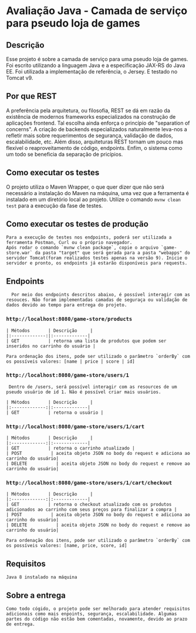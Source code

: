 # Avaliação Java - Camada de serviço para pseudo loja de games

## Descrição

  Esse projeto é sobre a camada de serviço para uma pseudo loja de games.
  Foi escrito utilizando a linguagem Java e a especificação JAX-RS do Java EE.
  Foi utilizada a implementação de referência, o Jersey. E testado no Tomcat v9.

## Por que REST

  A preferência pela arquitetura, ou filosofia, REST se dá em razão da existência de modernos frameworks especializados na construção 
  de aplicações frontend. Tal escolha ainda enforça o princípio de "separation of concerns". A criação de backends especializados naturalmente 
  leva-nos a refletir mais sobre requerimentos de segurança, validação de dados, escalabilidade, etc. Além disso, arquiteturas REST tornam um pouco mas flexível o reaproveitamento de código, endpoints. Enfim, o sistema como um todo se beneficia da separação de pricípios.

## Como executar os testes
  
  O projeto utiliza o Maven Wrapper, o que quer dizer que não será necessário a instalação do Maven na máquina, uma vez que a ferramenta é instalado em um diretório local ao projeto. Utilize o comando `mvnw clean test` para a execução da fase de testes. 
  
## Como executar os testes de produção

	Para a execução de testes nos endpoints, poderá ser utilizada a ferramenta Postman, Curl ou o próprio navegador.
	Após rodar o comando `mvnw clean package`, copie o arquivo `game-store.war` da pasta "target" que será gerada para a pasta "webapps" do servidor Tomcat(foram realizados testes apenas na versão 9). Inicie o servidor e pronto, os endpoints já estarão disponíveis para requests.

## Endpoints 

	  Por meio dos endpoints descritos abaixo, é possível interagir com as resouces. Não foram implementadas camadas de seguraça ou validação de dados devido ao tempo para entrega do projeto. 
	  
### `http://localhost:8080/game-store/products`

	| Métodos       | Descrição     |
	|:-------------:|:-------------| 
	| GET           | retorna uma lista de produtos que podem ser inseridos no carrinho do usuário | 

	Para ordenação dos itens, pode ser utilizado o parâmetro `orderBy` com os possíveis valores: [name | price | score | id] 
	
### `http://localhost:8080/game-store/users/1`  
	
	 Dentro de /users, será possível interagir com as resources de um pseudo usuário de id 1. Não é possível criar mais usuários.  
	
	| Métodos       | Descrição     |
	|:-------------:|:-------------| 
	| GET           | retorna o usuário | 
 
### `http://localhost:8080/game-store/users/1/cart` 
 
	| Métodos       | Descrição     |
	|:-------------:|:-------------| 
	| GET           | retorna o carrinho atualizado | 
	| POST           | aceita objeto JSON no body do request e adiciona ao carrinho do usuário| 
	| DELETE           | aceita objeto JSON no body do request e remove ao carrinho do usuário| 

### `http://localhost:8080/game-store/users/1/cart/checkout` 

	| Métodos       | Descrição     |
	|:-------------:|:-------------| 
	| GET           | retorna o checkout atualizado com os produtos adicionados ao carrinho com seus preços para finalizar a compra | 
	| POST           | aceita objeto JSON no body do request e adiciona ao carrinho do usuário| 
	| DELETE           | aceita objeto JSON no body do request e remove ao carrinho do usuário| 
	
	Para ordenação dos itens, pode ser utilizado o parâmetro `orderBy` com os possíveis valores: [name, price, score, id] 

## Requisitos
	Java 8 instalado na máquina 
	
## Sobre a entrega
	
	Como todo cógido, o projeto pode ser melhorado para atender requisitos adicionais como mais enpoints, segurança, escalabilidade. Algumas partes do código não estão bem comentadas, novamente, devido ao prazo de entrega.